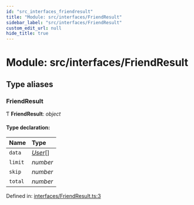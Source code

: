 ```yaml
---
id: "src_interfaces_friendresult"
title: "Module: src/interfaces/FriendResult"
sidebar_label: "src/interfaces/FriendResult"
custom_edit_url: null
hide_title: true
---
```


# Module: src/interfaces/FriendResult

## Type aliases

### FriendResult

Ƭ **FriendResult**: *object*

#### Type declaration:

Name | Type |
:------ | :------ |
`data` | [*User*](../interfaces/src_interfaces_user.user.md)[] |
`limit` | *number* |
`skip` | *number* |
`total` | *number* |

Defined in: [interfaces/FriendResult.ts:3](https://github.com/xr3ngine/xr3ngine/blob/77d12cea0/packages/common/src/interfaces/FriendResult.ts#L3)
